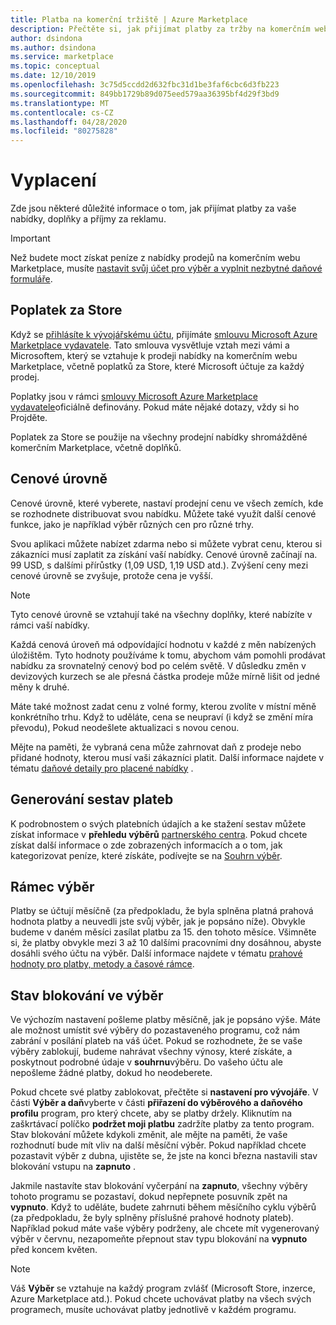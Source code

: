 ```yaml
---
title: Platba na komerční tržiště | Azure Marketplace
description: Přečtěte si, jak přijímat platby za tržby na komerčním webu Marketplace.
author: dsindona
ms.author: dsindona
ms.service: marketplace
ms.topic: conceptual
ms.date: 12/10/2019
ms.openlocfilehash: 3c75d5ccdd2d632fbc31d1be3faf6cbc6d3fb223
ms.sourcegitcommit: 849bb1729b89d075eed579aa36395bf4d29f3bd9
ms.translationtype: MT
ms.contentlocale: cs-CZ
ms.lasthandoff: 04/28/2020
ms.locfileid: "80275828"
---
```

# <a name="getting-paid"></a>Vyplacení
Zde jsou některé důležité informace o tom, jak přijímat platby za vaše nabídky, doplňky a příjmy za reklamu.

> [!IMPORTANT]
> Než budete moct získat peníze z nabídky prodejů na komerčním webu Marketplace, musíte [nastavit svůj účet pro výběr a vyplnit nezbytné daňové formuláře](set-up-your-payout-account-tax-forms.md).

## <a name="store-fee"></a>Poplatek za Store

Když se [přihlásíte k vývojářskému účtu](https://go.microsoft.com/fwlink/p/?LinkID=615100), přijímáte [smlouvu Microsoft Azure Marketplace vydavatele](https://go.microsoft.com/fwlink/p/?LinkID=699560). Tato smlouva vysvětluje vztah mezi vámi a Microsoftem, který se vztahuje k prodeji nabídky na komerčním webu Marketplace, včetně poplatků za Store, které Microsoft účtuje za každý prodej.

Poplatky jsou v rámci [smlouvy Microsoft Azure Marketplace vydavatele](https://go.microsoft.com/fwlink/p/?LinkID=699560)oficiálně definovány. Pokud máte nějaké dotazy, vždy si ho Projděte.

Poplatek za Store se použije na všechny prodejní nabídky shromážděné komerčním Marketplace, včetně doplňků.

## <a name="price-tiers"></a>Cenové úrovně

Cenové úrovně, které vyberete, nastaví prodejní cenu ve všech zemích, kde se rozhodnete distribuovat svou nabídku. Můžete také využít další cenové funkce, jako je například výběr různých cen pro různé trhy.

Svou aplikaci můžete nabízet zdarma nebo si můžete vybrat cenu, kterou si zákazníci musí zaplatit za získání vaší nabídky. Cenové úrovně začínají na. 99 USD, s dalšími přírůstky (1,09 USD, 1,19 USD atd.). Zvýšení ceny mezi cenové úrovně se zvyšuje, protože cena je vyšší.

> [!NOTE] 
> Tyto cenové úrovně se vztahují také na všechny doplňky, které nabízíte v rámci vaší nabídky.

Každá cenová úroveň má odpovídající hodnotu v každé z měn nabízených úložištěm. Tyto hodnoty používáme k tomu, abychom vám pomohli prodávat nabídku za srovnatelný cenový bod po celém světě. V důsledku změn v devizových kurzech se ale přesná částka prodeje může mírně lišit od jedné měny k druhé.

Máte také možnost zadat cenu z volné formy, kterou zvolíte v místní měně konkrétního trhu. Když to uděláte, cena se neupraví (i když se změní míra převodu), Pokud neodešlete aktualizaci s novou cenou. 

Mějte na paměti, že vybraná cena může zahrnovat daň z prodeje nebo přidané hodnoty, kterou musí vaši zákazníci platit. Další informace najdete v tématu [daňové detaily pro placené nabídky](tax-details-paid-transactions.md) .


## <a name="payout-reporting"></a>Generování sestav plateb

K podrobnostem o svých platebních údajích a ke stažení sestav můžete získat informace v **přehledu výběrů** [partnerského centra](https://partner.microsoft.com/dashboard). Pokud chcete získat další informace o zde zobrazených informacích a o tom, jak kategorizovat peníze, které získáte, podívejte se na [Souhrn výběr](payout-summary.md).


## <a name="payout-timeframe"></a>Rámec výběr

Platby se účtují měsíčně (za předpokladu, že byla splněna platná prahová hodnota platby a neuvedli jste svůj výběr, jak je popsáno níže). Obvykle budeme v daném měsíci zasílat platbu za 15. den tohoto měsíce. Všimněte si, že platby obvykle mezi 3 až 10 dalšími pracovními dny dosáhnou, abyste dosáhli svého účtu na výběr. Další informace najdete v tématu [prahové hodnoty pro platby, metody a časové rámce](payment-thresholds-methods-timeframes.md).


##  <a name="payout-hold-status"></a>Stav blokování ve výběr

Ve výchozím nastavení pošleme platby měsíčně, jak je popsáno výše. Máte ale možnost umístit své výběry do pozastaveného programu, což nám zabrání v posílání plateb na váš účet. Pokud se rozhodnete, že se vaše výběry zablokují, budeme nahrávat všechny výnosy, které získáte, a poskytnout podrobné údaje v **souhrnu**výběru. Do vašeho účtu ale nepošleme žádné platby, dokud ho neodeberete.

Pokud chcete své platby zablokovat, přečtěte si **nastavení pro vývojáře**. V části **Výběr a daň**vyberte v části **přiřazení do výběrového a daňového profilu** program, pro který chcete, aby se platby držely. Kliknutím na zaškrtávací políčko **podržet moji platbu** zadržíte platby za tento program. Stav blokování můžete kdykoli změnit, ale mějte na paměti, že vaše rozhodnutí bude mít vliv na další měsíční výběr. Pokud například chcete pozastavit výběr z dubna, ujistěte se, že jste na konci března nastavili stav blokování vstupu na **zapnuto** .

Jakmile nastavíte stav blokování vyčerpání na **zapnuto**, všechny výběry tohoto programu se pozastaví, dokud nepřepnete posuvník zpět na **vypnuto**. Když to uděláte, budete zahrnuti během měsíčního cyklu výběrů (za předpokladu, že byly splněny příslušné prahové hodnoty plateb). Například pokud máte vaše výběry podrženy, ale chcete mít vygenerovaný výběr v červnu, nezapomeňte přepnout stav typu blokování na **vypnuto** před koncem květen.

> [!NOTE]
> Váš **Výběr** se vztahuje na každý program zvlášť (Microsoft Store, inzerce, Azure Marketplace atd.). Pokud chcete uchovávat platby na všech svých programech, musíte uchovávat platby jednotlivě v každém programu.


 

 




